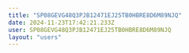 ```yaml
---
title: "SP08GEVG48Q3PJB12471EJ25TB0HBRE8D6M89NJQ"
date: 2024-11-23T17:42:21.233Z
user: SP08GEVG48Q3PJB12471EJ25TB0HBRE8D6M89NJQ
layout: "users"
---
```

    